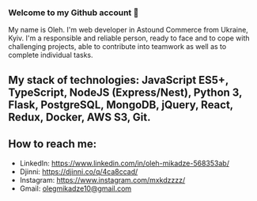 ### Welcome to my Github account 👋

My name is Oleh. I'm web developer in Astound Commerce from Ukraine, Kyiv. I'm а responsible and reliable person, ready to face and to cope with challenging projects, able to contribute into teamwork as well as to complete individual tasks. 

## My stack of technologies: JavaScript ES5+, TypeScript, NodeJS (Express/Nest), Python 3, Flask, PostgreSQL, MongoDB, jQuery, React, Redux, Docker, AWS S3, Git.


## How to reach me: 
- LinkedIn: https://www.linkedin.com/in/oleh-mikadze-568353ab/
- Djinni: https://djinni.co/q/4ca8ccad/
- Instagram: https://www.instagram.com/mxkdzzzz/
- Gmail: olegmikadze10@gmail.com
<!--
**olegmikadze/olegmikadze** is a ✨ _special_ ✨ repository because its `README.md` (this file) appears on your GitHub profile.

Here are some ideas to get you started:

- 🔭 I’m currently working on ...
- 🌱 I’m currently learning ...
- 👯 I’m looking to collaborate on ...
- 🤔 I’m looking for help with ...
- 💬 Ask me about ...
- 📫  ...
- 😄 Pronouns: ...
- ⚡ Fun fact: ...
-->
